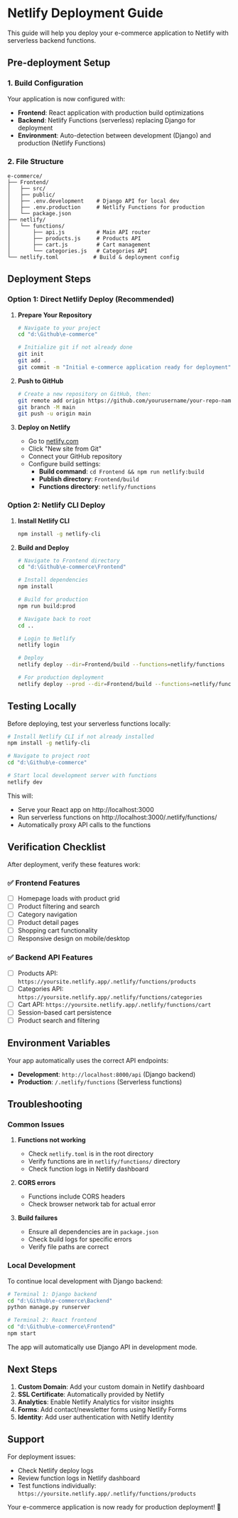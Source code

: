# Netlify Deployment Guide

This guide will help you deploy your e-commerce application to Netlify with serverless backend functions.

## Pre-deployment Setup

### 1. Build Configuration
Your application is now configured with:
- **Frontend**: React application with production build optimizations
- **Backend**: Netlify Functions (serverless) replacing Django for deployment
- **Environment**: Auto-detection between development (Django) and production (Netlify Functions)

### 2. File Structure
```
e-commerce/
├── Frontend/
│   ├── src/
│   ├── public/
│   ├── .env.development    # Django API for local dev
│   ├── .env.production     # Netlify Functions for production
│   └── package.json
├── netlify/
│   └── functions/
│       ├── api.js          # Main API router
│       ├── products.js     # Products API
│       ├── cart.js         # Cart management
│       └── categories.js   # Categories API
└── netlify.toml           # Build & deployment config
```

## Deployment Steps

### Option 1: Direct Netlify Deploy (Recommended)

1. **Prepare Your Repository**
   ```bash
   # Navigate to your project
   cd "d:\Github\e-commerce"
   
   # Initialize git if not already done
   git init
   git add .
   git commit -m "Initial e-commerce application ready for deployment"
   ```

2. **Push to GitHub**
   ```bash
   # Create a new repository on GitHub, then:
   git remote add origin https://github.com/yourusername/your-repo-name.git
   git branch -M main
   git push -u origin main
   ```

3. **Deploy on Netlify**
   - Go to [netlify.com](https://netlify.com)
   - Click "New site from Git"
   - Connect your GitHub repository
   - Configure build settings:
     - **Build command**: `cd Frontend && npm run netlify:build`
     - **Publish directory**: `Frontend/build`
     - **Functions directory**: `netlify/functions`

### Option 2: Netlify CLI Deploy

1. **Install Netlify CLI**
   ```bash
   npm install -g netlify-cli
   ```

2. **Build and Deploy**
   ```bash
   # Navigate to Frontend directory
   cd "d:\Github\e-commerce\Frontend"
   
   # Install dependencies
   npm install
   
   # Build for production
   npm run build:prod
   
   # Navigate back to root
   cd ..
   
   # Login to Netlify
   netlify login
   
   # Deploy
   netlify deploy --dir=Frontend/build --functions=netlify/functions
   
   # For production deployment
   netlify deploy --prod --dir=Frontend/build --functions=netlify/functions
   ```

## Testing Locally

Before deploying, test your serverless functions locally:

```bash
# Install Netlify CLI if not already installed
npm install -g netlify-cli

# Navigate to project root
cd "d:\Github\e-commerce"

# Start local development server with functions
netlify dev
```

This will:
- Serve your React app on http://localhost:3000
- Run serverless functions on http://localhost:3000/.netlify/functions/
- Automatically proxy API calls to the functions

## Verification Checklist

After deployment, verify these features work:

### ✅ Frontend Features
- [ ] Homepage loads with product grid
- [ ] Product filtering and search
- [ ] Category navigation
- [ ] Product detail pages
- [ ] Shopping cart functionality
- [ ] Responsive design on mobile/desktop

### ✅ Backend API Features
- [ ] Products API: `https://yoursite.netlify.app/.netlify/functions/products`
- [ ] Categories API: `https://yoursite.netlify.app/.netlify/functions/categories`
- [ ] Cart API: `https://yoursite.netlify.app/.netlify/functions/cart`
- [ ] Session-based cart persistence
- [ ] Product search and filtering

## Environment Variables

Your app automatically uses the correct API endpoints:
- **Development**: `http://localhost:8000/api` (Django backend)
- **Production**: `/.netlify/functions` (Serverless functions)

## Troubleshooting

### Common Issues

1. **Functions not working**
   - Check `netlify.toml` is in the root directory
   - Verify functions are in `netlify/functions/` directory
   - Check function logs in Netlify dashboard

2. **CORS errors**
   - Functions include CORS headers
   - Check browser network tab for actual error

3. **Build failures**
   - Ensure all dependencies are in `package.json`
   - Check build logs for specific errors
   - Verify file paths are correct

### Local Development

To continue local development with Django backend:

```bash
# Terminal 1: Django backend
cd "d:\Github\e-commerce\Backend"
python manage.py runserver

# Terminal 2: React frontend
cd "d:\Github\e-commerce\Frontend"
npm start
```

The app will automatically use Django API in development mode.

## Next Steps

1. **Custom Domain**: Add your custom domain in Netlify dashboard
2. **SSL Certificate**: Automatically provided by Netlify
3. **Analytics**: Enable Netlify Analytics for visitor insights
4. **Forms**: Add contact/newsletter forms using Netlify Forms
5. **Identity**: Add user authentication with Netlify Identity

## Support

For deployment issues:
- Check Netlify deploy logs
- Review function logs in Netlify dashboard
- Test functions individually: `https://yoursite.netlify.app/.netlify/functions/products`

Your e-commerce application is now ready for production deployment! 🚀
